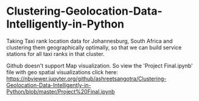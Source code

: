 # Clustering-Geolocation-Data-Intelligently-in-Python
Taking Taxi rank location data for Johannesburg, South Africa and clustering them geographically optimally, so that we can build service stations for all taxi ranks in that cluster. 


Github doesn't support Map visualization. So view the 'Project Final.ipynb' file with geo spatial visualizations click here:
https://nbviewer.jupyter.org/github/ashreetsangotra/Clustering-Geolocation-Data-Intelligently-in-Python/blob/master/Project%20Final.ipynb

